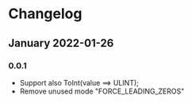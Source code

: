 # Changelog

## January 2022-01-26

### 0.0.1

- Support also ToInt(value ==> ULINT);
- Remove unused mode "FORCE_LEADING_ZEROS"


